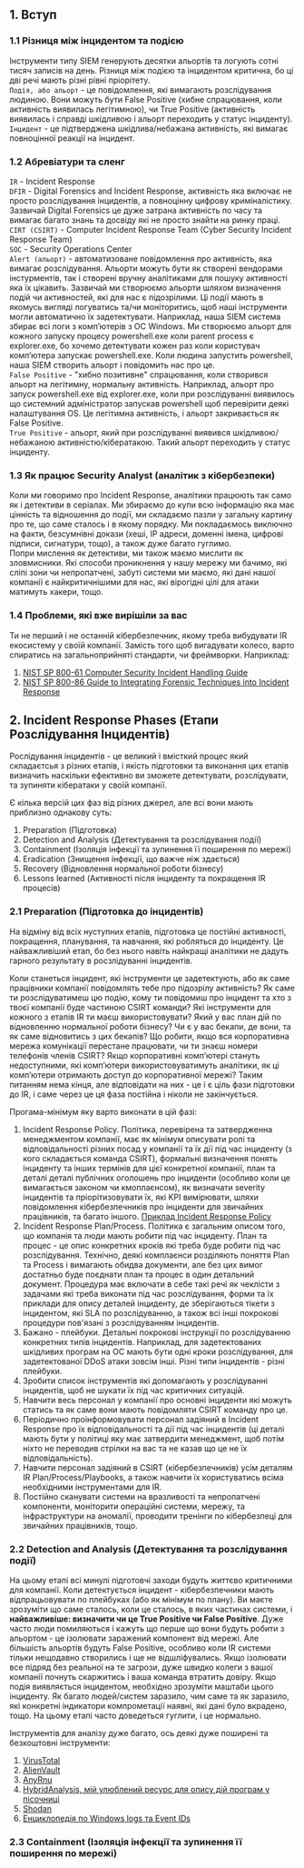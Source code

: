 ## 1. Вступ
### 1.1 Різниця між інцидентом та подією
Інструменти типу SIEM генерують десятки альортів та логують сотні тисяч записів на день. Різниця між подією та інцидентом критична, бо ці дві речі мають різні рівні пріорітету.  
`Подія, або альорт` - це повідомлення, які вимагають розслідування людиною. Вони можуть бути False Positive (хибне спрацювання, коли активність виявилась легітимною), чи True Positive (активність виявилась і справді шкідливою і альорт переходить у статус інциденту).  
`Інцидент` - це підтверджена шкідлива/небажана активність, які вимагає повноцінної реакції на інцидент.  

### 1.2 Абревіатури та сленг
`IR` - Incident Response  
`DFIR` - Digital Forensics and Incident Response, активність яка включає не просто розслідування інцидентів, а повноцінну цифрову криміналістику. Зазвичай Digital Forensics це дуже затрана активність по часу та вимагає багато знань та досвіду які не просто знайти на ринку праці.
`CIRT (CSIRT)` - Computer Incident Response Team (Cyber Security Incident Response Team)  
`SOC` - Security Operations Center  
`Alert (альорт)` - автоматизоване повідомлення про активність, яка вимагає розслідування. Альорти можуть бути як створені вендорами інстурментів, так і створені вручну аналітиками для пошуку активності яка їх цікавить. Зазвичай ми створюємо альорти шляхом визначення подій чи активностей, які для нас є підозрілими. Ці події мають в якомусь вигляді логуватись та/чи моніторитись, щоб наші інструменти могли автоматично їх задетектувати. Наприклад, наша SIEM система збирає всі логи з компʼютерів з ОС Windows. Ми створюємо альорт для кожного запуску процесу powershell.exe коли parent process є explorer.exe, бо хочемо детектувати кожен раз коли користувач компʼютера запускає powershell.exe. Коли людина запустить powershell, наша SIEM створить альорт і повідомить нас про це.  
`False Positive` - "хибно позитивне" спрацювання, коли створився альорт на легітимну, нормальну активність. Наприклад, альорт про запуск powershell.exe від explorer.exe, коли при розслідуванні виявилось що системний адміністратор запускав powershell щоб перевірити деякі налаштування OS. Це легітимна активність, і альорт закривається як False Positive.  
`True Positive` - альорт, який при розслідуванні виявився шкідливою/небажаною активністю/кібератакою. Такий альорт переходить у статус інциденту.  

### 1.3 Як працює Security Analyst (аналітик з кібербезпеки)
Коли ми говоримо про Incident Response, аналітики працюють так само як і детективи в серіалах. Ми збираємо до купи всю інформацію яка має цінність та відношення до події, ми складаємо пазли у загальну картину про те, що саме сталось і в якому порядку. Ми покладаємось виключно на факти, безсумнівні докази (хеші, IP адреси, доменні імена, цифрові підписи, сигнатури, тощо), а також дуже багато гуглимо.  
Попри мислення як детективи, ми також маємо мислити як зловмисники. Які способи проникнення у нашу мережу ми бачимо, які сліпі зони чи непропатчені, забуті системи ми маємо, які дані нашої компанії є найкритичнішими для нас, які вірогідні цілі для атаки матимуть хакери, тощо.  

### 1.4 Проблеми, які вже вирішіли за вас
Ти не перший і не останній кібербезпечник, якому треба вибудувати IR екосистему у своїй компанії. Замість того щоб вигадувати колесо, варто спиратись на загальноприйняті стандарти, чи фреймворки. Наприклад:  
1. [NIST SP 800-61 Computer Security Incident Handling Guide](https://csrc.nist.gov/pubs/sp/800/61/r2/final)
2. [NIST SP 800-86 Guide to Integrating Forensic Techniques into Incident Response](https://csrc.nist.gov/pubs/sp/800/86/final)

## 2. Incident Response Phases (Етапи Розслідування Інцидентів)
Рослідування інцидентів - це великий і вмісткий процес який складаєтсья з різних етапів, і якість підготовки та виконання цих етапів визначить наскільки ефективно ви зможете детектувати, розслідувати, та зупиняти кібератаки у своїй компанії.  

Є кілька версій цих фаз від різних джерел, але всі вони мають приблизно однакову суть:  
1. Preparation (Підготовка)  
2. Detection and Analysis (Детектування та розслідування події)  
3. Containment (Ізоляція інфекції та зупинення її поширення по мережі)  
4. Eradication (Знищення інфекції, що важче ніж здається)  
5. Recovery (Відновлення нормальної роботи бізнесу)  
6. Lessons learned (Активності після інциденту та покращення IR процесів)

### 2.1 Preparation (Підготовка до інцидентів)
На відміну від всіх нуступних етапів, підготовка це постійні активності, покращення, планування, та навчання, які робляться до інциденту. Це найважливіший етап, бо без нього навіть найкращі аналітики не дадуть гарного результату в росзлідуванні інцидентів.  

Коли станеться інцидент, які інструменти це задетектують, або як саме працівники компанії повідомлять тебе про підозрілу активність? Як саме ти розслідуватимеш цю подію, кому ти повідомиш про інцидент та хто з твоєї компанії буде частиною CSIRT команди? Які інструменти для кожного з етапів IR ти маєш використовувати? Який у вас план дій по відновленню нормальної роботи бізнесу? Чи є у вас бекапи, де вони, та як саме відновитись з цих бекапів? Що робити, якщо вся корпоративна мережа комунікації перестане працювати, чи ти знаєш номери телефонів членів CSIRT? Якщо корпоративні компʼютері стануть недоступними, які компʼютери використовуватимуть аналітики, як ці компʼютери отримають доступ до корпоративної мережі? Таким питанням нема кінця, але відповідати на них - це і є ціль фази підготовки до IR, і саме через це ця фаза постійна і ніколи не закінчується.  

Прогама-мінімум яку варто виконати в цій фазі:  
1. Incident Response Policy. Політика, перевірена та затвердженна менеджментом компанії, має як мінімум описувати ролі та відповідальності різних посад у компанії та їх дії під час інциденту (з кого складається команда CSIRT), формальні визначення понять інциденту та інших термінів для цієї конкретної компанії, план та деталі деталі публічних оголошень про інциденти (особливо коли це вимагається законом чи кмоплаєнсом), як визначати severity інцидентів та пріорітизовувати їх, які KPI вимірювати, шляхи повідомлення кібербезпечників про інциденти для звичайних працівників, та багато іншого. [Приклад Incident Response Policy](https://frsecure.com/incident-response-policy-template/)  
2. Incident Response Plan/Process. Політика є загальним описом того, що компанія та люди мають робити під час інциденту. План та процес - це опис конкретних кроків які треба буде робити під час розслідування. Технічно, деякі комплаєнси розділяють поняття Plan та Process і вимагають обидва документи, але без цих вимог достатньо буде поєднати план та процес в один детальний документ. Процедура має включати в себе такі речі як чеклісти з задачами які треба виконати під час розслідування, форми та їх приклади для опису деталей інциденту, де зберігаються тікети з інцидентом, які SLA по розслідуванню, а також всі інші покрокові процедури пов'язані з розслідуванням інцидентів.
3. Бажано - плейбуки. Детальні покрокові інструкції по розслідуванню конкретних типів інцидентів. Наприклад, для задетектованих шкідливих програм на ОС мають бути одні кроки розслідування, для задетектованої DDoS атаки зовсім інші. Різні типи інцидентів - різні плейбуки.
4. Зробити список інструментів які допомагають у розслідуванні інцидентів, щоб не шукати їх під час критичних ситуацій.
5. Навчити весь персонал у компанії про основні інциденти які можуть статись та як саме вони мають повідомляти CSIRT команду про це.
6. Періодично проінформовувати персонал задіяний в Incident Response про їх відповідальності та дії під час інцидентів (ці деталі мають бути у політиці яку має затвердити менеджмент, щоб потім ніхто не переводив стрілки на вас та не казав що це не їх відповідальність).  
7. Навчити персонал задіяний в CSIRT (кібербезпечників) усім деталям IR Plan/Process/Playbooks, а також навчити їх користуватись всіма необхідними інструментами для IR.
8. Постійно сканувати системи на вразливості та непропатчені компоненти, моніторити операційні системи, мережу, та інфраструктури на аномалії, проводити тренінги по кібербезпеці для звичайних працівників, тощо.  

### 2.2 Detection and Analysis (Детектування та розслідування події)
На цьому етапі всі минулі підготовчі заходи будуть життєво критичними для компанії. Коли детектується інцидент - кібербезпечники мають відпрацьовувати по плейбуках (або як мінімум по плану). Ви маєте зрозуміти що саме сталось, коли це сталось, в яких частинах системи, і **найважливіше: визначити чи це True Positive чи False Positive**. Дуже часто люди помиляються і кажуть що перше що вони будуть робити з альортом - це ізолювати заражений компонент від мережі. Але більшість альортів будуть False Positive, особливо коли IR системи тільки нещодавно створились і ще не відшліфувались. Якщо ізолювати все підряд без реальної на те загрози, дуже швидко колеги з вашої компанії почнуть скаржитись і ваша команда втратить довіру. Якщо подія виявляється інцидентом, необхідно зрозуміти маштаби цього інциденту. Як багато людей/систем заразило, чим саме та як заразило, які конкретні індикатори компрометації наявні, які дані було вкрадено, тощо. На цьому етапі часто доведеться гуглити, і це нормально. 

Інструментів для аналізу дуже багато, ось деякі дуже поширені та безкоштовні інструменти:  
1. [VirusTotal](https://www.virustotal.com/gui/home/upload)
2. [AlienVault](https://otx.alienvault.com/)
3. [AnyRnu](https://app.any.run/)
4. [HybridAnalysis, мій улюблений ресурс для опису дій програм у пісочниці](https://www.hybrid-analysis.com/)
5. [Shodan](https://www.shodan.io/)
6. [Енциклопедія по Windows logs та Event IDs](https://www.ultimatewindowssecurity.com/securitylog/default.aspx)

### 2.3 Containment (Ізоляція інфекції та зупинення її поширення по мережі)
